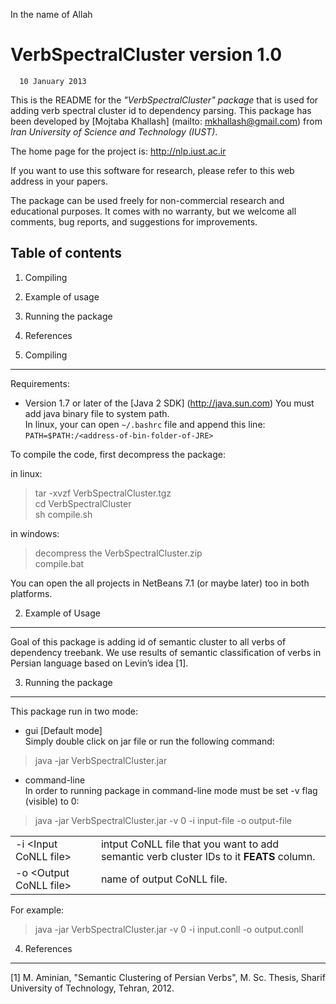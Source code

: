In the name of Allah

VerbSpectralCluster version 1.0
===================
      10 January 2013

This is the README for the *"VerbSpectralCluster" package* that is used for adding 
verb spectral cluster id to dependency parsing. This package has been developed 
by [Mojtaba Khallash] (mailto: mkhallash@gmail.com) from _Iran University of Science and 
Technology (IUST)_.

The home page for the project is:
  http://nlp.iust.ac.ir
	
If you want to use this software for research, please refer to this web address 
in your papers.

The package can be used freely for non-commercial research and educational 
purposes. It comes with no warranty, but we welcome all comments, bug reports, 
and suggestions for improvements.

Table of contents
------------------

1. Compiling
2. Example of usage
3. Running the package
4. References

1. Compiling
----------------

Requirements:
* Version 1.7 or later of the [Java 2 SDK] (http://java.sun.com)
You must add java binary file to system path.<br/> In linux, your
can open `~/.bashrc` file and append this line:
`PATH=$PATH:/<address-of-bin-folder-of-JRE>`

To compile the code, first decompress the package:

in linux:
> tar -xvzf VerbSpectralCluster.tgz<br/>
> cd VerbSpectralCluster<br/>
> sh compile.sh

in windows:
> decompress the VerbSpectralCluster.zip<br/>
> compile.bat

You can open the all projects in NetBeans 7.1 (or maybe later) too
in both platforms.

2. Example of Usage
---------------------

Goal of this package is adding id of semantic cluster to all verbs of 
dependency treebank. We use results of semantic classification of verbs in 
Persian language based on Levin’s idea [1].

3. Running the package
-------------------------

This package run in two mode: 

* gui [Default mode]<br/>
Simply double click on jar file or run the following command:

> java -jar VerbSpectralCluster.jar

* command-line<br/>
In order to running package in command-line mode must be set -v flag (visible) 
to 0:

> java -jar VerbSpectralCluster.jar -v 0 -i input-file -o output-file

<table>
<tr><td>-i &lt;Input CoNLL file&gt;</td><td>intput CoNLL file that you want to add semantic verb cluster IDs to it <b>FEATS</b> column.</td></tr>
<tr><td>-o &lt;Output CoNLL file&gt;</td><td>name of output CoNLL file.</td></tr>
</table>

For example:

> java -jar VerbSpectralCluster.jar -v 0 -i input.conll -o output.conll

4. References
------------
[1]	M. Aminian, "Semantic Clustering of Persian Verbs", M. Sc. Thesis, 
Sharif University of Technology, Tehran, 2012.
